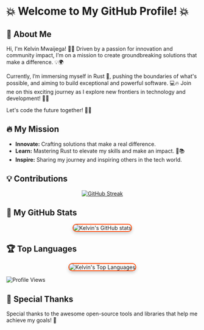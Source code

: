 # 💥 **Welcome to My GitHub Profile!** 💥

## 🌟 About Me
Hi, I'm Kelvin Mwaijega! 🌟🚀 Driven by a passion for innovation and community impact, I’m on a mission to create groundbreaking solutions that make a difference. 💡🌍

Currently, I’m immersing myself in Rust 🦀, pushing the boundaries of what's possible, and aiming to build exceptional and powerful software. 💻🔥 Join me on this exciting journey as I explore new frontiers in technology and development! 🌈🔧

Let's code the future together! 💪✨

## 🔥 My Mission

- **Innovate:** Crafting solutions that make a real difference.
- **Learn:** Mastering Rust to elevate my skills and make an impact. 🚀📚
- **Inspire:** Sharing my journey and inspiring others in the tech world.
## 💡 Contributions
<div align="center">
  
  [![GitHub Streak](https://streak-stats.demolab.com?user=ministerko&theme=gruvbox&hide_border=true&border_radius=11.5&date_format=j%20M%5B%20Y%5D)](https://git.io/streak-stats)
  
</div>

## 🚀 My GitHub Stats

<div align="center">
  <img src="https://github-readme-stats.vercel.app/api?username=ministerko&show_icons=true&theme=radical" alt="Kelvin's GitHub stats" style="border-radius: 10px; border: 2px solid #ff4500; box-shadow: 0 4px 8px rgba(0,0,0,0.2);">
</div>

## 🏆 Top Languages

<div align="center">
  <img src="https://github-readme-stats.vercel.app/api/top-langs/?username=ministerko&layout=compact" alt="Kelvin's Top Languages" style="border-radius: 10px; border: 2px solid #ff4500; box-shadow: 0 4px 8px rgba(0,0,0,0.2);">
</div>


![Profile Views](https://img.shields.io/badge/Profile%20Views-0-blue)




## 🎨 Special Thanks

Special thanks to the awesome open-source tools and libraries that help me achieve my goals! 🙌

